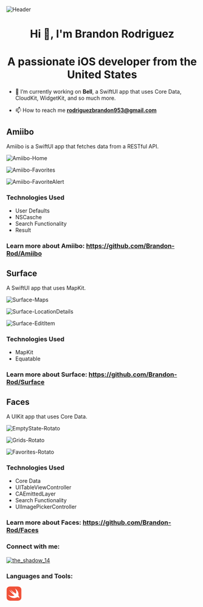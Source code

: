 ![Header](https://user-images.githubusercontent.com/61842505/166177874-7b44e75e-66a5-4e20-8754-9821997ef10a.jpg)


<h1 align="center">Hi 👋, I'm Brandon Rodriguez</h1>

<h1 align="center">A passionate iOS developer from the United States</h1>

- 🔭 I’m currently working on **Bell**, a SwiftUI app that uses Core Data, CloudKit, WidgetKit, and so much more. 

- 📫 How to reach me **rodriguezbrandon953@gmail.com**

## Amiibo
Amiibo is a SwiftUI app that fetches data from a RESTful API.  

![Amiibo-Home](https://user-images.githubusercontent.com/61842505/165664805-9fed488c-2df8-4755-99ab-4251bde180a4.png)

![Amiibo-Favorites](https://user-images.githubusercontent.com/61842505/165664798-b417a6e6-f7c9-4613-a6e8-b1bdf2cbe306.png)

![Amiibo-FavoriteAlert](https://user-images.githubusercontent.com/61842505/165664791-93e6ed44-9778-4d7b-a40f-2aeadb8eb7cd.png)

### Technologies Used
- User Defaults
- NSCasche
- Search Functionality 
- Result

### Learn more about Amiibo: https://github.com/Brandon-Rod/Amiibo

## Surface
A SwiftUI app that uses MapKit.

![Surface-Maps](https://user-images.githubusercontent.com/61842505/165665126-75b48293-d4da-48ca-804b-0114107c3abb.png)

![Surface-LocationDetails](https://user-images.githubusercontent.com/61842505/165665153-04b94221-8057-4528-990f-30321f926d0c.png)

![Surface-EditItem](https://user-images.githubusercontent.com/61842505/165665173-b467aee2-fd17-4d8b-848a-65060c33fe44.png)

### Technologies Used
- MapKit
- Equatable

### Learn more about Surface: https://github.com/Brandon-Rod/Surface

## Faces
A UIKit app that uses Core Data.

![EmptyState-Rotato](https://user-images.githubusercontent.com/61842505/165665809-94e90b67-30a7-4194-a50d-7fc17b6fdb0b.png)

![Grids-Rotato](https://user-images.githubusercontent.com/61842505/168718872-87cd0a02-5aca-4650-b2c0-ea1ca939e079.png)

![Favorites-Rotato](https://user-images.githubusercontent.com/61842505/165665906-da9f984d-b832-4412-a989-4333eb7b1d49.png)

### Technologies Used
- Core Data
- UITableViewController
- CAEmittedLayer
- Search Functionality
- UIImagePickerController

### Learn more about Faces: https://github.com/Brandon-Rod/Faces

<h3 align="left">Connect with me:</h3>
<p align="left">
<a href="https://twitter.com/the_shadow_14" target="blank"><img align="center" src="https://raw.githubusercontent.com/rahuldkjain/github-profile-readme-generator/master/src/images/icons/Social/twitter.svg" alt="the_shadow_14" height="30" width="40" /></a>
</p>

<h3 align="left">Languages and Tools:</h3>
<p align="left"> <a href="https://developer.apple.com/swift/" target="_blank" rel="noreferrer"> <img src="https://raw.githubusercontent.com/devicons/devicon/master/icons/swift/swift-original.svg" alt="swift" width="40" height="40"/> </a> </p>
